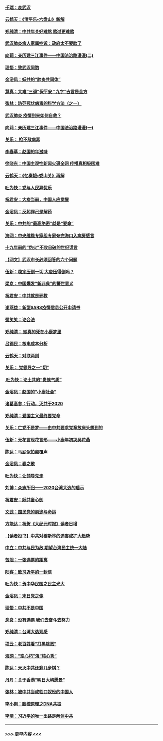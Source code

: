 #### [千瑞：哀武汉](../pages/nsc993/n11833647.md?t=01310855) 
#### [云鹤天：《清平乐▪六盘山》新解](../pages/nsc993/n11833611.md?t=01310855) 
#### [郑纯清：中共年关好难熬 熬过更难熬](../pages/nsc993/n11833489.md?t=01310855) 
#### [武汉肺炎病人家属控诉：政府太不要脸了](../pages/nsc993/n11833205.md?t=01310855) 
#### [向莉：亲历建三江事件——中国法治路漫漫(二)](../pages/nsc993/n11829102.md?t=01310855) 
#### [理悟：致武汉同胞](../pages/nsc993/n11831522.md?t=01310855) 
#### [金浴凤：妖共的“肺炎共同体”](../pages/nsc993/n11829448.md?t=01310855) 
#### [慧真：大难“三退”保平安 “九字”吉言是金方](../pages/nsc993/n11829501.md?t=01310855) 
#### [张林：防范冠状病毒的科学方法（之一）](../pages/nsc993/n11828618.md?t=01310855) 
#### [武汉肺炎 疫情到来如何自救？](../pages/nsc993/n11827632.md?t=01310855) 
#### [向莉：亲历建三江事件——中国法治路漫漫(一)](../pages/nsc993/n11827190.md?t=01310855) 
#### [关乐： 枪不敌病毒](../pages/nsc993/n11826746.md?t=01310855) 
#### [李春草：赵国的年滋味](../pages/nsc993/n11826321.md?t=01310855) 
#### [徐晓东：中国主观性新闻火遍全网 传播真相极困难](../pages/nsc993/n11826508.md?t=01310855) 
#### [云鹤天：《忆秦娥▪娄山关》再解](../pages/nsc993/n11824682.md?t=01310855) 
#### [吐为快：党与人民异忧乐](../pages/nsc993/n11824660.md?t=01310855) 
#### [祝君安：大疫当前，中国人应觉醒](../pages/nsc993/n11821946.md?t=01310855) 
#### [金浴凤：反躬罪己是解药](../pages/nsc993/n11820280.md?t=01310855) 
#### [关乐：中共的“最高绝密”就是“要命”](../pages/nsc993/n11816946.md?t=01310855) 
#### [海网：中央维稳专家组专家夸完海口入病房感言](../pages/nsc993/n11815138.md?t=01310855) 
#### [十九年前的“伪火”不攻自破的世纪谎言](../pages/nsc993/n11813238.md?t=01310855) 
#### [【网文】武汉市长必须回答的六个问题](../pages/nsc993/n11813848.md?t=01310855) 
#### [伍新：稳定压倒一切 大疫压得倒吗？](../pages/nsc993/n11812634.md?t=01310855) 
#### [梁京：中国爆发“新非典”的警世意义](../pages/nsc993/n11812554.md?t=01310855) 
#### [祝君安：中共就是邪教](../pages/nsc993/n11812431.md?t=01310855) 
#### [谢燕益：新型SARS疫情信息公开申请书](../pages/nsc993/n11808840.md?t=01310855) 
#### [蜀笑笑：论合法](../pages/nsc993/n11808064.md?t=01310855) 
#### [郑纯清： 她真的死在小康梦里](../pages/nsc993/n11806623.md?t=01310855) 
#### [吕锡民：核电成本分析](../pages/nsc993/n11806284.md?t=01310855) 
#### [云鹤天：对联两则](../pages/nsc993/n11805957.md?t=01310855) 
#### [关乐： 党领导之一“切”](../pages/nsc993/n11804505.md?t=01310855) 
#### [ 吐为快：论土共的“贵族气质”](../pages/nsc993/n11804490.md?t=01310855) 
#### [金浴凤：赵国的“小康社会”](../pages/nsc993/n11804452.md?t=01310855) 
#### [诸葛高参：行动，灭共于2020](../pages/nsc993/n11804120.md?t=01310855) 
#### [郑纯清：爱国主义最终要党命](../pages/nsc993/n11802197.md?t=01310855) 
#### [关乐：亡党不是梦——由中共要求党章放床头想到的](../pages/nsc993/n11802156.md?t=01310855) 
#### [伍新：无花言现花言形——小康年初哭吴花燕](../pages/nsc993/n11800044.md?t=01310855) 
#### [陈达：马屁似拍颠覆声](../pages/nsc993/n11800010.md?t=01310855) 
#### [金浴凤：春之歌](../pages/nsc993/n11797687.md?t=01310855) 
#### [吐为快：让领导先走](../pages/nsc993/n11797512.md?t=01310855) 
#### [刘博：众志所归——2020台湾大选的启示](../pages/nsc993/n11796878.md?t=01310855) 
#### [祝君安：妖共畜心剖](../pages/nsc993/n11794273.md?t=01310855) 
#### [文武：国民党的前途与命运](../pages/nsc993/n11794198.md?t=01310855) 
#### [方能达：祝贺《大纪元时报》读者日增](../pages/nsc993/n11793807.md?t=01310855) 
#### [【读者投书】中共对穆斯林的迫害成扩大趋势](../pages/nsc993/n11791371.md?t=01310855) 
#### [中立：中共与民为敌 期望台湾民主统一大陆](../pages/nsc993/n11790392.md?t=01310855) 
#### [苦胆：一张选票的距离](../pages/nsc993/n11788914.md?t=01310855) 
#### [陆客：致习近平的一封信](../pages/nsc993/n11788867.md?t=01310855) 
#### [吐为快：贺中华民国之民主光大](../pages/nsc993/n11788618.md?t=01310855) 
#### [金浴凤：末日党之像](../pages/nsc993/n11787475.md?t=01310855) 
#### [理悟：中共不是中国](../pages/nsc993/n11787463.md?t=01310855) 
#### [念贲：没有选票  我们去奋斗去努力](../pages/nsc993/n11787398.md?t=01310855) 
#### [郑纯清：台湾大选观感](../pages/nsc993/n11786210.md?t=01310855) 
#### [项云：老百姓看“打黑除恶”](../pages/nsc993/n11785398.md?t=01310855) 
#### [海网：“空心朽”演“核心秀”](../pages/nsc993/n11783874.md?t=01310855) 
#### [陈达：天灭中共还剩几步棋？](../pages/nsc993/n11783719.md?t=01310855) 
#### [丹丹：关于香港“明日大屿愿景”](../pages/nsc993/n11783273.md?t=01310855) 
#### [张林：被中共当成牲口奴役的中国人](../pages/nsc993/n11782397.md?t=01310855) 
#### [李小刚：脑控原理之DNA共振](../pages/nsc993/n11780962.md?t=01310855) 
#### [李清：习近平的唯一出路是解体中共](../pages/nsc993/n11780866.md?t=01310855) 

----
#### [ >>> 更早内容 <<< ](../indexes/nsc993-earlier.md)
